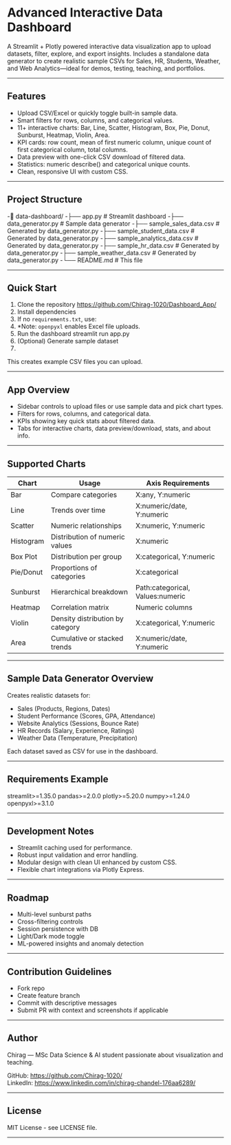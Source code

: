 # Advanced Interactive Data Dashboard

A Streamlit + Plotly powered interactive data visualization app to upload datasets, filter, explore, and export insights. Includes a standalone data generator to create realistic sample CSVs for Sales, HR, Students, Weather, and Web Analytics—ideal for demos, testing, teaching, and portfolios.

---

## Features

- Upload CSV/Excel or quickly toggle built-in sample data.
- Smart filters for rows, columns, and categorical values.
- 11+ interactive charts: Bar, Line, Scatter, Histogram, Box, Pie, Donut, Sunburst, Heatmap, Violin, Area.
- KPI cards: row count, mean of first numeric column, unique count of first categorical column, total columns.
- Data preview with one-click CSV download of filtered data.
- Statistics: numeric describe() and categorical unique counts.
- Clean, responsive UI with custom CSS.

---

## Project Structure

-📁 data-dashboard/
-├── app.py                      # Streamlit dashboard
-├── data_generator.py           # Sample data generator
-├── sample_sales_data.csv       # Generated by data_generator.py
-├── sample_student_data.csv     # Generated by data_generator.py
-├── sample_analytics_data.csv   # Generated by data_generator.py
-├── sample_hr_data.csv          # Generated by data_generator.py
-├── sample_weather_data.csv     # Generated by data_generator.py
-└── README.md                   # This file


---

## Quick Start

1) Clone the repository https://github.com/Chirag-1020/Dashboard_App/
2) Install dependencies
3) If no `requirements.txt`, use:
4) *Note: `openpyxl` enables Excel file uploads.
5)  Run the dashboard streamlit run app.py
6) (Optional) Generate sample dataset
7) 
This creates example CSV files you can upload.

---

## App Overview

- Sidebar controls to upload files or use sample data and pick chart types.
- Filters for rows, columns, and categorical data.
- KPIs showing key quick stats about filtered data.
- Tabs for interactive charts, data preview/download, stats, and about info.

---

## Supported Charts

| Chart      | Usage                               | Axis Requirements             |
|------------|-----------------------------------|------------------------------|
| Bar        | Compare categories                 | X:any, Y:numeric             |
| Line       | Trends over time                   | X:numeric/date, Y:numeric    |
| Scatter    | Numeric relationships             | X:numeric, Y:numeric         |
| Histogram  | Distribution of numeric values    | X:numeric                    |
| Box Plot   | Distribution per group             | X:categorical, Y:numeric     |
| Pie/Donut  | Proportions of categories         | X:categorical                |
| Sunburst   | Hierarchical breakdown            | Path:categorical, Values:numeric |
| Heatmap    | Correlation matrix                | Numeric columns              |
| Violin     | Density distribution by category  | X:categorical, Y:numeric     |
| Area       | Cumulative or stacked trends      | X:numeric/date, Y:numeric    |

---

## Sample Data Generator Overview

Creates realistic datasets for:

- Sales (Products, Regions, Dates)
- Student Performance (Scores, GPA, Attendance)
- Website Analytics (Sessions, Bounce Rate)
- HR Records (Salary, Experience, Ratings)
- Weather Data (Temperature, Precipitation)

Each dataset saved as CSV for use in the dashboard.

---

## Requirements Example
streamlit>=1.35.0
pandas>=2.0.0
plotly>=5.20.0
numpy>=1.24.0
openpyxl>=3.1.0


---

## Development Notes

- Streamlit caching used for performance.
- Robust input validation and error handling.
- Modular design with clean UI enhanced by custom CSS.
- Flexible chart integrations via Plotly Express.

---

## Roadmap

- Multi-level sunburst paths
- Cross-filtering controls
- Session persistence with DB
- Light/Dark mode toggle
- ML-powered insights and anomaly detection

---

## Contribution Guidelines

- Fork repo
- Create feature branch
- Commit with descriptive messages
- Submit PR with context and screenshots if applicable

---

## Author

Chirag — MSc Data Science & AI student passionate about visualization and teaching.

GitHub: https://github.com/Chirag-1020/  
LinkedIn: https://www.linkedin.com/in/chirag-chandel-176aa6289/

---

## License

MIT License - see LICENSE file.

---


















